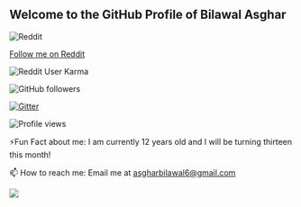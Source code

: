 ## Welcome to the GitHub Profile of Bilawal Asghar

![Reddit](https://img.shields.io/badge/Reddit-FF4500?style=for-the-badge&logo=reddit&logoColor=white)

[Follow me on Reddit](https://reddit.com/user/tech-35/)

![Reddit User Karma](https://img.shields.io/reddit/user-karma/combined/tech-35?label=tech35%20Karma&style=social)

![GitHub followers](https://img.shields.io/github/followers/tech35?label=Follow&style=social)

[![Gitter](https://badges.gitter.im/tech35/community.svg)](https://gitter.im/tech35/community?utm_source=badge&utm_medium=badge&utm_campaign=pr-badge)

![Profile views](https://gpvc.arturio.dev/tech35)

⚡Fun Fact about me: I am currently 12 years old and I will be turning thirteen this month!

📫 How to reach me: Email me at asgharbilawal6@gmail.com

![](https://user-images.githubusercontent.com/282759/84681715-8c7cb580-af02-11ea-85a4-05d069c72121.gif)
